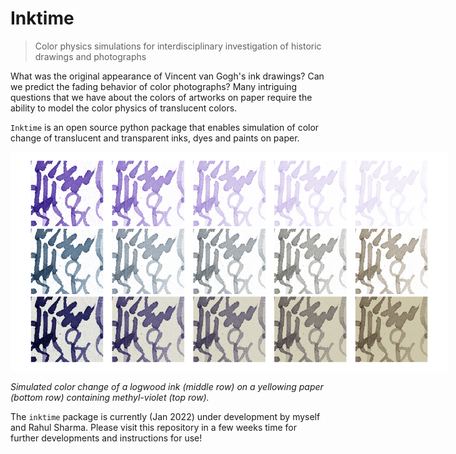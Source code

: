 # Inktime
> Color physics simulations for interdisciplinary investigation of historic drawings and photographs


What was the original appearance of Vincent van Gogh's ink drawings? Can we predict the fading behavior of color photographs? Many intriguing questions that we have about the colors of artworks on paper require the ability to model the color physics of translucent colors. 

`Inktime` is an open source python package that enables simulation of color change of translucent and transparent inks, dyes and paints on paper.   

<img width="700" src="notebooks/images/logwood.png" style="max-width: 700px">

*Simulated color change of a logwood ink (middle row) on a yellowing paper (bottom row) containing methyl-violet (top row).*

The `inktime` package is currently (Jan 2022) under development by myself and Rahul Sharma. Please visit this repository in a few weeks time for further developments and instructions for use! 
